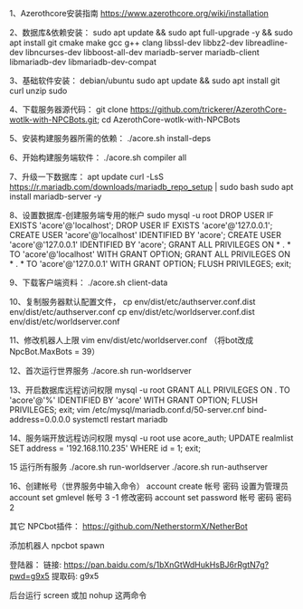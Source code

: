 
1、Azerothcore安装指南
https://www.azerothcore.org/wiki/installation

2、数据库&依赖安装：
sudo apt update && sudo apt full-upgrade -y && sudo apt install git cmake make gcc g++ clang libssl-dev libbz2-dev libreadline-dev libncurses-dev libboost-all-dev mariadb-server mariadb-client libmariadb-dev libmariadb-dev-compat

3、基础软件安装：
debian/ubuntu sudo apt update && sudo apt install git curl unzip sudo

4、下载服务器源代码：
git clone https://github.com/trickerer/AzerothCore-wotlk-with-NPCBots.git; cd AzerothCore-wotlk-with-NPCBots

5、安装构建服务器所需的依赖：
./acore.sh install-deps

6、开始构建服务端软件：
./acore.sh compiler all

7、升级一下数据库：
apt update curl -LsS https://r.mariadb.com/downloads/mariadb_repo_setup | sudo bash sudo apt install mariadb-server -y

8、设置数据库-创建服务端专用的帐户
sudo mysql -u root DROP USER IF EXISTS 'acore'@'localhost'; DROP USER IF EXISTS 'acore'@'127.0.0.1'; CREATE USER 'acore'@'localhost' IDENTIFIED BY 'acore'; CREATE USER 'acore'@'127.0.0.1' IDENTIFIED BY 'acore'; GRANT ALL PRIVILEGES ON * . * TO 'acore'@'localhost' WITH GRANT OPTION; GRANT ALL PRIVILEGES ON * . * TO 'acore'@'127.0.0.1' WITH GRANT OPTION; FLUSH PRIVILEGES; exit;

9、下载客户端资料：
./acore.sh client-data

10、复制服务器默认配置文件，
cp env/dist/etc/authserver.conf.dist env/dist/etc/authserver.conf cp env/dist/etc/worldserver.conf.dist env/dist/etc/worldserver.conf

11、修改机器人上限
vim env/dist/etc/worldserver.conf （将bot改成NpcBot.MaxBots = 39）

12、首次运行世界服务
./acore.sh run-worldserver

13、开启数据库远程访问权限
mysql -u root GRANT ALL PRIVILEGES ON . TO 'acore'@'%' IDENTIFIED BY 'acore' WITH GRANT OPTION; FLUSH PRIVILEGES; exit; vim /etc/mysql/mariadb.conf.d/50-server.cnf bind-address=0.0.0.0 systemctl restart mariadb

14、服务端开放远程访问权限
mysql -u root use acore_auth; UPDATE realmlist SET address = '192.168.110.235' WHERE id = 1; exit;

15 运行所有服务
./acore.sh run-worldserver ./acore.sh run-authserver

16、创建帐号（世界服务中输入命令）
account create 帐号 密码 设置为管理员 account set gmlevel 帐号 3 -1 修改密码 account set password 帐号 密码 密码2

其它
NPCbot插件： https://github.com/NetherstormX/NetherBot

添加机器人
npcbot spawn

登陆器：
链接: https://pan.baidu.com/s/1bXnGtWdHukHsBJ6rRgtN7g?pwd=g9x5 提取码: g9x5

后台运行 screen 或加 nohup 这两命令
